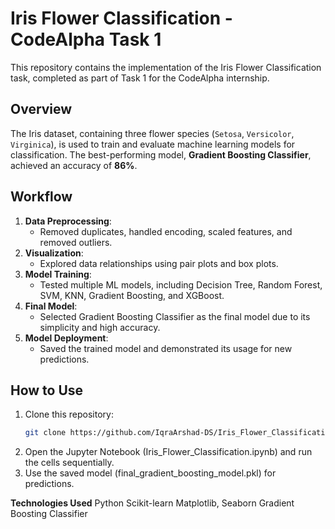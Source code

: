 # Iris Flower Classification - CodeAlpha Task 1

This repository contains the implementation of the Iris Flower Classification task, completed as part of Task 1 for the CodeAlpha internship.

## Overview
The Iris dataset, containing three flower species (`Setosa`, `Versicolor`, `Virginica`), is used to train and evaluate machine learning models for classification. The best-performing model, **Gradient Boosting Classifier**, achieved an accuracy of **86%**.

## Workflow
1. **Data Preprocessing**:
   - Removed duplicates, handled encoding, scaled features, and removed outliers.
2. **Visualization**:
   - Explored data relationships using pair plots and box plots.
3. **Model Training**:
   - Tested multiple ML models, including Decision Tree, Random Forest, SVM, KNN, Gradient Boosting, and XGBoost.
4. **Final Model**:
   - Selected Gradient Boosting Classifier as the final model due to its simplicity and high accuracy.
5. **Model Deployment**:
   - Saved the trained model and demonstrated its usage for new predictions.

## How to Use
1. Clone this repository:
   ```bash
   git clone https://github.com/IqraArshad-DS/Iris_Flower_Classification.git
2. Open the Jupyter Notebook (Iris_Flower_Classification.ipynb) and run the cells sequentially.
3. Use the saved model (final_gradient_boosting_model.pkl) for predictions.

**Technologies Used**
  Python
  Scikit-learn
  Matplotlib, Seaborn
  Gradient Boosting Classifier

